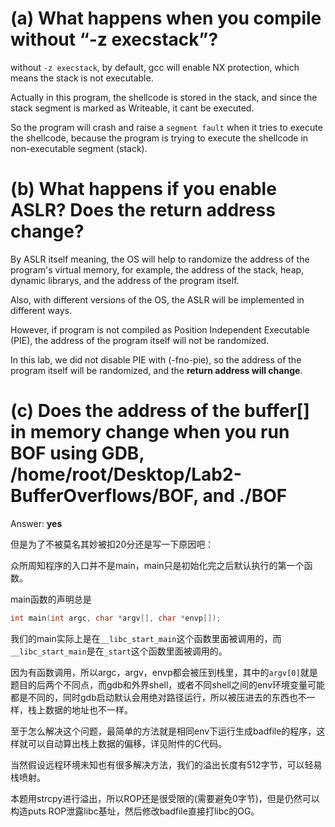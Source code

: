 # (a) What happens when you compile without “-z execstack”?
without `-z execstack`, by default, gcc will enable NX protection, which means the stack is not executable.    

Actually in this program, the shellcode is stored in the stack, and since the stack segment is marked as Writeable, it cant be executed. 

So the program will crash and raise a `segment fault` when it tries to execute the shellcode, because the program is trying to execute the shellcode in non-executable segment (stack).

# (b) What happens if you enable ASLR? Does the return address change?
By ASLR itself meaning, the OS will help to randomize the address of the program's virtual memory, for example, the address of the stack, heap, dynamic librarys, and the address of the program itself.

Also, with different versions of the OS, the ASLR will be implemented in different ways.

However, if program is not compiled as Position Independent Executable (PIE), the address of the program itself will not be randomized.

In this lab, we did not disable PIE with (-fno-pie), so the address of the program itself will be randomized, and the **return address will change**.

# (c) Does the address of the buffer[] in memory change when you run BOF using GDB, /home/root/Desktop/Lab2-BufferOverflows/BOF, and ./BOF

Answer: **yes**

但是为了不被莫名其妙被扣20分还是写一下原因吧：

众所周知程序的入口并不是main，main只是初始化完之后默认执行的第一个函数。

main函数的声明总是
```cpp
int main(int argc, char *argv[], char *envp[]);
```

我们的main实际上是在`__libc_start_main`这个函数里面被调用的，而`__libc_start_main`是在`_start`这个函数里面被调用的。

因为有函数调用，所以argc，argv，envp都会被压到栈里，其中的`argv[0]`就是题目的后两个不同点，而gdb和外界shell，或者不同shell之间的env环境变量可能都是不同的，同时gdb启动默认会用绝对路径运行，所以被压进去的东西也不一样，栈上数据的地址也不一样。

至于怎么解决这个问题，最简单的方法就是相同env下运行生成badfile的程序，这样就可以自动算出栈上数据的偏移，详见附件的C代码。

当然假设远程环境未知也有很多解决方法，我们的溢出长度有512字节，可以轻易栈喷射。

本题用strcpy进行溢出，所以ROP还是很受限的(需要避免0字节)，但是仍然可以构造puts ROP泄露libc基址，然后修改badfile直接打libc的OG。